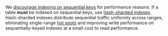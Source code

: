 We [discourage indexing on sequential keys](indexes.html#indexing-columns) for performance reasons. If a table **must** be indexed on sequential keys, use [hash-sharded indexes](indexes.html#hash-sharded-indexes). Hash-sharded indexes distribute sequential traffic uniformly across ranges, eliminating single-range [hot spots](performance-best-practices-overview.html#hot-spots) and improving write performance on sequentially-keyed indexes at a small cost to read performance.